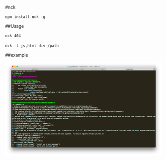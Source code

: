 #nck

    npm install nck -g

##Usage

    nck 404 

    nck -t js,html div /path

##example 

![](https://raw.githubusercontent.com/jasya/nck/master/example.png)
